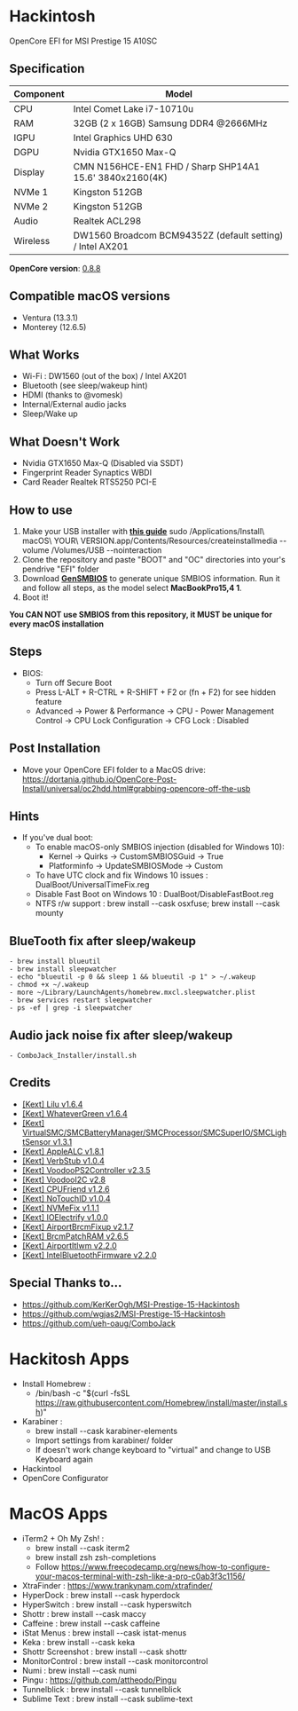 # Hackintosh
OpenCore EFI for MSI Prestige 15 A10SC

## Specification
| **Component** | **Model** |
| ------------- | --------- |
| CPU | Intel Comet Lake i7-10710u |
| RAM | 32GB (2 x 16GB) Samsung DDR4 @2666MHz |
| IGPU | Intel Graphics UHD 630	|
| DGPU | Nvidia GTX1650 Max-Q |
| Display | CMN N156HCE-EN1 FHD / Sharp SHP14A1 15.6' 3840x2160(4K) |
| NVMe 1 | Kingston 512GB |
| NVMe 2 | Kingston 512GB |
| Audio | Realtek ACL298 |
| Wireless | DW1560 Broadcom BCM94352Z (default setting) / Intel AX201 |


**OpenCore version**: [0.8.8](https://github.com/acidanthera/opencorepkg/releases)

## Compatible macOS versions
 - Ventura (13.3.1)
 - Monterey (12.6.5)

## What Works
 - Wi-Fi : DW1560 (out of the box) / Intel AX201
 - Bluetooth (see sleep/wakeup hint)
 - HDMI (thanks to @vomesk)
 - Internal/External audio jacks
 - Sleep/Wake up

## What Doesn't Work
 - Nvidia GTX1650 Max-Q (Disabled via SSDT)
 - Fingerprint Reader Synaptics WBDI
 - Card Reader Realtek RTS5250 PCI-E



## How to use
  1. Make your USB installer with [**this guide**](https://dortania.github.io/OpenCore-Install-Guide/installer-guide/)
  	sudo /Applications/Install\ macOS\ YOUR\ VERSION.app/Contents/Resources/createinstallmedia --volume /Volumes/USB --nointeraction
  2. Clone the repository and paste "BOOT" and "OC" directories into your's pendrive "EFI" folder
  3. Download [**GenSMBIOS**](https://github.com/corpnewt/GenSMBIOS) to generate unique SMBIOS information. Run it and follow all steps, as the model select **MacBookPro15,4 1**.
  4. Boot it!  

**You CAN NOT use SMBIOS from this repository, it MUST be unique for every macOS installation**

## Steps
 - BIOS:
 	- Turn off Secure Boot
 	- Press L-ALT + R-CTRL + R-SHIFT + F2 or (fn + F2) for see hidden feature
 	- Advanced → Power & Performance → CPU - Power Management Control → CPU Lock Configuration → CFG Lock : Disabled

 		
## Post Installation
- Move your OpenCore EFI folder to a MacOS drive: https://dortania.github.io/OpenCore-Post-Install/universal/oc2hdd.html#grabbing-opencore-off-the-usb

## Hints
- If you've dual boot:
	- To enable macOS-only SMBIOS injection (disabled for Windows 10):
		- Kernel → Quirks → CustomSMBIOSGuid → True
		- Platforminfo → UpdateSMBIOSMode → Custom
	- To have UTC clock and fix Windows 10 issues : DualBoot/UniversalTimeFix.reg
	- Disable Fast Boot on Windows 10 : DualBoot/DisableFastBoot.reg
	- NTFS r/w support : brew install --cask osxfuse; brew install --cask mounty

## BlueTooth fix after sleep/wakeup
	- brew install blueutil
	- brew install sleepwatcher
	- echo "blueutil -p 0 && sleep 1 && blueutil -p 1" > ~/.wakeup
	- chmod +x ~/.wakeup
	- more ~/Library/LaunchAgents/homebrew.mxcl.sleepwatcher.plist
	- brew services restart sleepwatcher
	- ps -ef | grep -i sleepwatcher

## Audio jack noise fix after sleep/wakeup
	- ComboJack_Installer/install.sh

## Credits
 - [[Kext] Lilu v1.6.4](https://github.com/acidanthera/Lilu)
 - [[Kext] WhateverGreen v1.6.4](https://github.com/acidanthera/WhateverGreen)
 - [[Kext] VirtualSMC/SMCBatteryManager/SMCProcessor/SMCSuperIO/SMCLightSensor v1.3.1](https://github.com/acidanthera/VirtualSMC)
 - [[Kext] AppleALC v1.8.1](https://github.com/acidanthera/AppleALC)
 - [[Kext] VerbStub v1.0.4](https://github.com/hackintosh-stuff/ComboJack/tree/master/ComboJack_Installer)
 - [[Kext] VoodooPS2Controller v2.3.5](https://github.com/acidanthera/VoodooPS2)
 - [[Kext] VoodooI2C v2.8](https://github.com/VoodooI2C/VoodooI2C)
 - [[Kext] CPUFriend v1.2.6](https://github.com/acidanthera/CPUFriend)
 - [[Kext] NoTouchID v1.0.4](https://github.com/al3xtjames/NoTouchID)
 - [[Kext] NVMeFix v1.1.1](https://github.com/acidanthera/NVMeFix)
 - [[Kext] IOElectrify v1.0.0](https://github.com/the-darkvoid/macOS-IOElectrify)
 - [[Kext] AirportBrcmFixup v2.1.7](https://github.com/acidanthera/AirportBrcmFixup)
 - [[Kext] BrcmPatchRAM v2.6.5](https://github.com/acidanthera/BrcmPatchRAM)
 - [[Kext] AirportItlwm v2.2.0](https://github.com/OpenIntelWireless/itlwm)
 - [[Kext] IntelBluetoothFirmware v2.2.0](https://github.com/OpenIntelWireless/IntelBluetoothFirmware)



## Special Thanks to...
 - https://github.com/KerKerOgh/MSI-Prestige-15-Hackintosh
 - https://github.com/wgjas2/MSI-Prestige-15-Hackintosh
 - https://github.com/ueh-oaug/ComboJack


# Hackitosh Apps
- Install Homebrew : 
	- /bin/bash -c "$(curl -fsSL https://raw.githubusercontent.com/Homebrew/install/master/install.sh)"
- Karabiner :
	- brew install --cask karabiner-elements
	- Import settings from karabiner/ folder
	- If doesn't work change keyboard to "virtual" and change to USB Keyboard again
- Hackintool
- OpenCore Configurator


# MacOS Apps
- iTerm2 + Oh My Zsh! :
	- brew install --cask iterm2
	- brew install zsh zsh-completions
	- Follow https://www.freecodecamp.org/news/how-to-configure-your-macos-terminal-with-zsh-like-a-pro-c0ab3f3c1156/
- XtraFinder : https://www.trankynam.com/xtrafinder/
- HyperDock : brew install --cask hyperdock
- HyperSwitch : brew install --cask hyperswitch
- Shottr : brew install --cask maccy
- Caffeine : brew install --cask caffeine
- iStat Menus : brew install --cask istat-menus
- Keka : brew install --cask keka
- Shottr Screenshot : brew install --cask shottr
- MonitorControl : brew install --cask monitorcontrol
- Numi : brew install --cask numi
- Pingu : https://github.com/attheodo/Pingu
- Tunnelblick : brew install --cask tunnelblick
- Sublime Text : brew install --cask sublime-text
